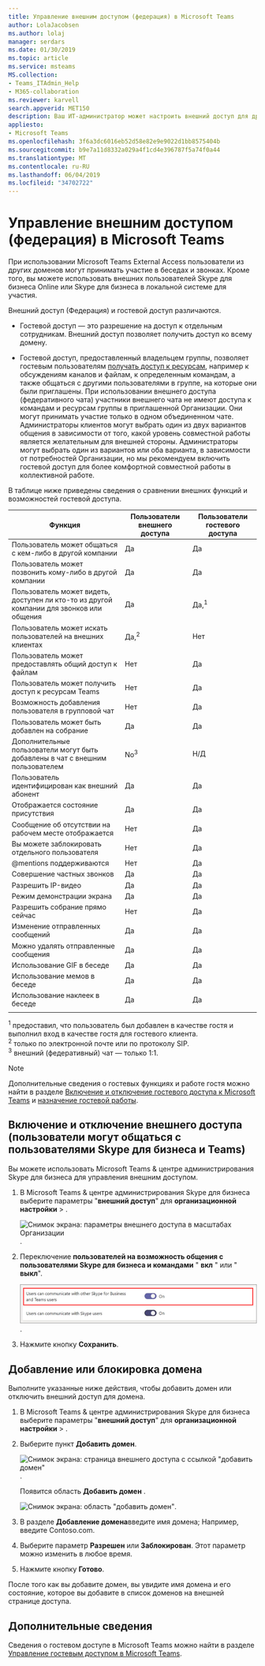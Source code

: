 ```yaml
---
title: Управление внешним доступом (федерация) в Microsoft Teams
author: LolaJacobsen
ms.author: lolaj
manager: serdars
ms.date: 01/30/2019
ms.topic: article
ms.service: msteams
MS.collection:
- Teams_ITAdmin_Help
- M365-collaboration
ms.reviewer: karvell
search.appverid: MET150
description: Ваш ИТ-администратор может настроить внешний доступ для других доменов (Федерации), чтобы пользователи из этих доменов могли участвовать в Teams.
appliesto:
- Microsoft Teams
ms.openlocfilehash: 3f6a3dc6016eb52d58e82e9e9022d1bb8575404b
ms.sourcegitcommit: b9e7a11d8332a029a4f1cd4e396787f5a74f0a44
ms.translationtype: MT
ms.contentlocale: ru-RU
ms.lasthandoff: 06/04/2019
ms.locfileid: "34702722"
---
```

<a name="manage-external-access-federation-in-microsoft-teams"></a>Управление внешним доступом (федерация) в Microsoft Teams
======================================================

При использовании Microsoft Teams External Access пользователи из других доменов могут принимать участие в беседах и звонках. Кроме того, вы можете использовать внешних пользователей Skype для бизнеса Online или Skype для бизнеса в локальной системе для участия. 

Внешний доступ (Федерация) и гостевой доступ различаются.

- Гостевой доступ — это разрешение на доступ к отдельным сотрудникам. Внешний доступ позволяет получить доступ ко всему домену.

- Гостевой доступ, предоставленный владельцем группы, позволяет гостевым пользователям [получать доступ к ресурсам](guest-experience.md), например к обсуждениям каналов и файлам, к определенным командам, а также общаться с другими пользователями в группе, на которые они были приглашены. При использовании внешнего доступа (федеративного чата) участники внешнего чата не имеют доступа к командам и ресурсам группы в приглашенной Организации. Они могут принимать участие только в одном объединенном чате. Администраторы клиентов могут выбрать один из двух вариантов общения в зависимости от того, какой уровень совместной работы является желательным для внешней стороны. Администраторы могут выбрать один из вариантов или оба варианта, в зависимости от потребностей Организации, но мы рекомендуем включить гостевой доступ для более комфортной совместной работы в коллективной работе. 

В таблице ниже приведены сведения о сравнении внешних функций и возможностей гостевой доступа.

| Функция | Пользователи внешнего доступа | Пользователи гостевого доступа |
|---------|-----------------------|--------------------|
| Пользователь может общаться с кем-либо в другой компании | Да |Да  |
| Пользователь может позвонить кому-либо в другой компании | Да | Да  |
| Пользователь может видеть, доступен ли кто-то из другой компании для звонков или общения | Да | Да,<sup>1</sup> |
| Пользователь может искать пользователей на внешних клиентах | Да,<sup>2</sup> | Нет |
| Пользователь может предоставлять общий доступ к файлам | Нет | Да |
| Пользователь может получить доступ к ресурсам Teams | Нет | Да |
| Возможность добавления пользователя в групповой чат | Нет | Да |
| Пользователь может быть добавлен на собрание | Да | Да  |
| Дополнительные пользователи могут быть добавлены в чат с внешним пользователем | No<sup>3</sup> | Н/Д |
| Пользователь идентифицирован как внешний абонент | Да | Да  |
| Отображается состояние присутствия | Да | Да  |
| Сообщение об отсутствии на рабочем месте отображается | Нет | Да |
| Вы можете заблокировать отдельного пользователя | Нет | Да |
| @mentions поддерживаются | Нет | Да |
| Совершение частных звонков | Да | Да  |
| Разрешить IP-видео | Да | Да  |
| Режим демонстрации экрана | Да | Да  |
| Разрешить собрание прямо сейчас | Нет | Да |
| Изменение отправленных сообщений | Да | Да  |
| Можно удалять отправленные сообщения | Да | Да  |
| Использование GIF в беседе | Да | Да  |
| Использование мемов в беседе | Да | Да  |
| Использование наклеек в беседе | Да | Да  |
||||

<sup>1</sup> предоставил, что пользователь был добавлен в качестве гостя и выполнил вход в качестве гостя для гостевого клиента.<br>
<sup>2</sup> только по электронной почте или по протоколу SIP.<br>
<sup>3</sup> внешний (федеративный) чат — только 1:1.

> [!NOTE]
> Дополнительные сведения о гостевых функциях и работе гостя можно найти в разделе [Включение и отключение гостевого доступа к Microsoft Teams](https://docs.microsoft.com/microsoftteams/set-up-guests) и [назначение гостевой работы](https://docs.microsoft.com/microsoftteams/guest-experience).

## <a name="turn-on-or-turn-off-external-access-users-can-communicate-with-skype-for-business-and-teams-users"></a>Включение и отключение внешнего доступа (пользователи могут общаться с пользователями Skype для бизнеса и Teams)

Вы можете использовать Microsoft Teams & центре администрирования Skype для бизнеса для управления внешним доступом.

1. В Microsoft Teams & центре администрирования Skype для бизнеса выберите параметры "**внешний доступ**" для **организационной настройки** > .

     ![Снимок экрана: параметры внешнего доступа в масштабах Организации](media/manage-external-access-1.png).

2. Переключение **пользователей на возможность общения с пользователями Skype для бизнеса и командами** " **вкл** " или " **выкл**".

     ![Снимок экрана с включенным параметром внешнего доступа](media/manage-external-access-2.png).

3. Нажмите кнопку **Сохранить**. 

## <a name="add-or-block-a-domain"></a>Добавление или блокировка домена

Выполните указанные ниже действия, чтобы добавить домен или отключить внешний доступ для домена.

1. В Microsoft Teams & центре администрирования Skype для бизнеса выберите параметры "**внешний доступ**" для **организационной настройки** > .

2. Выберите пункт **Добавить домен**. 
 
    ![Снимок экрана: страница внешнего доступа с ссылкой "добавить домен"](media/manage-external-access-3.png).

   Появится область **Добавить домен** .

    ![Снимок экрана: область "добавить домен"](media/manage-external-access-4.png).


3. В разделе **Добавление домена**введите имя домена; Например, введите Contoso.com.

4. Выберите параметр **Разрешен** или **Заблокирован**. Этот параметр можно изменить в любое время.

2. Нажмите кнопку **Готово**.

После того как вы добавите домен, вы увидите имя домена и его состояние, которое вы добавите в список доменов на внешней странице доступа.

## <a name="more-information"></a>Дополнительные сведения

Сведения о гостевом доступе в Microsoft Teams можно найти в разделе [Управление гостевым доступом в Microsoft Teams](manage-guests.md).
